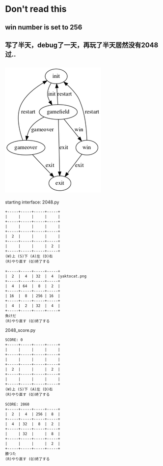 # Don't read this
## win number is set to 256
写了半天，debug了一天，再玩了半天居然没有2048过..
-----------------------------------
![2048 flow chart](https://github.com/AmamiRena/py/blob/master/2048%20game/2048.gv.png)
-----------------------------------
starting interface:
2048.py
```
+-----+-----+-----+-----+
|     |     |     |     |
+-----+-----+-----+-----+
|     |     |     |     |
+-----+-----+-----+-----+
|  2  |     |     |     |
+-----+-----+-----+-----+
|     |     |     |  2  |
+-----+-----+-----+-----+
(W)上 (S)下 (A)左 (D)右
(R)やり直す (Q)終了する

+-----+-----+-----+-----+
|  2  |  4  | 32  |  4  |yaktocat.png
+-----+-----+-----+-----+
|  4  | 64  |  8  |  2  |
+-----+-----+-----+-----+
| 16  |  8  | 256 | 16  |
+-----+-----+-----+-----+
|  4  |  2  | 32  |  4  |
+-----+-----+-----+-----+
負けだ
(R)やり直す (Q)終了する
```
2048_score.py
```
SCORE: 0
+-----+-----+-----+-----+
|     |     |     |     |
+-----+-----+-----+-----+
|     |     |     |     |
+-----+-----+-----+-----+
|  2  |     |     |  2  |
+-----+-----+-----+-----+
|     |     |     |     |
+-----+-----+-----+-----+
(W)上 (S)下 (A)左 (D)右
(R)やり直す (Q)終了する

SCORE: 2060
+-----+-----+-----+-----+
|  2  |  4  | 256 |  8  |
+-----+-----+-----+-----+
|  4  | 32  |  8  |  2  |
+-----+-----+-----+-----+
|     | 32  |     |  8  |
+-----+-----+-----+-----+
|     |     |     |  2  |
+-----+-----+-----+-----+
勝つた
(R)やり直す (Q)終了する
```
